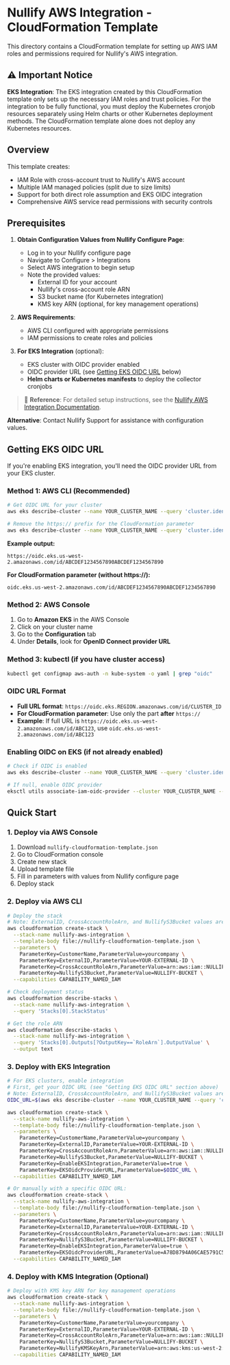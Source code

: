 # Nullify AWS Integration - CloudFormation Template

This directory contains a CloudFormation template for setting up AWS IAM roles and permissions required for Nullify's AWS integration.

## ⚠️ Important Notice

**EKS Integration**: The EKS integration created by this CloudFormation template only sets up the necessary IAM roles and trust policies. For the integration to be fully functional, you must deploy the Kubernetes cronjob resources separately using Helm charts or other Kubernetes deployment methods. The CloudFormation template alone does not deploy any Kubernetes resources.

## Overview

This template creates:
- IAM Role with cross-account trust to Nullify's AWS account
- Multiple IAM managed policies (split due to size limits)
- Support for both direct role assumption and EKS OIDC integration
- Comprehensive AWS service read permissions with security controls

## Prerequisites

1. **Obtain Configuration Values from Nullify Configure Page**:
   - Log in to your Nullify configure page
   - Navigate to Configure > Integrations
   - Select AWS integration to begin setup
   - Note the provided values:
     - External ID for your account
     - Nullify's cross-account role ARN
     - S3 bucket name (for Kubernetes integration)
     - KMS key ARN (optional, for key management operations)

2. **AWS Requirements**:
   - AWS CLI configured with appropriate permissions
   - IAM permissions to create roles and policies

3. **For EKS Integration** (optional):
   - EKS cluster with OIDC provider enabled
   - OIDC provider URL (see [Getting EKS OIDC URL](#getting-eks-oidc-url) below)
   - **Helm charts or Kubernetes manifests** to deploy the collector cronjobs

> 📖 **Reference**: For detailed setup instructions, see the [Nullify AWS Integration Documentation](https://docs.nullify.ai/integrations/aws/configuration).

**Alternative**: Contact Nullify Support for assistance with configuration values.

## Getting EKS OIDC URL

If you're enabling EKS integration, you'll need the OIDC provider URL from your EKS cluster.

### Method 1: AWS CLI (Recommended)
```bash
# Get OIDC URL for your cluster
aws eks describe-cluster --name YOUR_CLUSTER_NAME --query 'cluster.identity.oidc.issuer' --output text

# Remove the https:// prefix for the CloudFormation parameter
aws eks describe-cluster --name YOUR_CLUSTER_NAME --query 'cluster.identity.oidc.issuer' --output text | sed 's|https://||'
```

**Example output:**
```
https://oidc.eks.us-west-2.amazonaws.com/id/ABCDEF1234567890ABCDEF1234567890
```

**For CloudFormation parameter (without https://):**
```
oidc.eks.us-west-2.amazonaws.com/id/ABCDEF1234567890ABCDEF1234567890
```

### Method 2: AWS Console
1. Go to **Amazon EKS** in the AWS Console
2. Click on your cluster name
3. Go to the **Configuration** tab
4. Under **Details**, look for **OpenID Connect provider URL**

### Method 3: kubectl (if you have cluster access)
```bash
kubectl get configmap aws-auth -n kube-system -o yaml | grep "oidc"
```

### OIDC URL Format
- **Full URL format**: `https://oidc.eks.REGION.amazonaws.com/id/CLUSTER_ID`
- **For CloudFormation parameter**: Use only the part **after** `https://`
- **Example**: If full URL is `https://oidc.eks.us-west-2.amazonaws.com/id/ABC123`, use `oidc.eks.us-west-2.amazonaws.com/id/ABC123`

### Enabling OIDC on EKS (if not already enabled)
```bash
# Check if OIDC is enabled
aws eks describe-cluster --name YOUR_CLUSTER_NAME --query 'cluster.identity.oidc'

# If null, enable OIDC provider
eksctl utils associate-iam-oidc-provider --cluster YOUR_CLUSTER_NAME --approve
```

## Quick Start

### 1. Deploy via AWS Console

1. Download `nullify-cloudformation-template.json`
2. Go to CloudFormation console
3. Create new stack
4. Upload template file
5. Fill in parameters with values from Nullify configure page
6. Deploy stack

### 2. Deploy via AWS CLI

```bash
# Deploy the stack
# Note: ExternalID, CrossAccountRoleArn, and NullifyS3Bucket values are provided in the Nullify configure page
aws cloudformation create-stack \
  --stack-name nullify-aws-integration \
  --template-body file://nullify-cloudformation-template.json \
  --parameters \
    ParameterKey=CustomerName,ParameterValue=yourcompany \
    ParameterKey=ExternalID,ParameterValue=YOUR-EXTERNAL-ID \
    ParameterKey=CrossAccountRoleArn,ParameterValue=arn:aws:iam::NULLIFY-ACCOUNT:role/NULLIFY-ROLE \
    ParameterKey=NullifyS3Bucket,ParameterValue=NULLIFY-BUCKET \
  --capabilities CAPABILITY_NAMED_IAM

# Check deployment status
aws cloudformation describe-stacks \
  --stack-name nullify-aws-integration \
  --query 'Stacks[0].StackStatus'

# Get the role ARN
aws cloudformation describe-stacks \
  --stack-name nullify-aws-integration \
  --query 'Stacks[0].Outputs[?OutputKey==`RoleArn`].OutputValue' \
  --output text
```

### 3. Deploy with EKS Integration

```bash
# For EKS clusters, enable integration
# First, get your OIDC URL (see "Getting EKS OIDC URL" section above)
# Note: ExternalID, CrossAccountRoleArn, and NullifyS3Bucket values are provided in the Nullify configure page
OIDC_URL=$(aws eks describe-cluster --name YOUR_CLUSTER_NAME --query 'cluster.identity.oidc.issuer' --output text | sed 's|https://||')

aws cloudformation create-stack \
  --stack-name nullify-aws-integration \
  --template-body file://nullify-cloudformation-template.json \
  --parameters \
    ParameterKey=CustomerName,ParameterValue=yourcompany \
    ParameterKey=ExternalID,ParameterValue=YOUR-EXTERNAL-ID \
    ParameterKey=CrossAccountRoleArn,ParameterValue=arn:aws:iam::NULLIFY-ACCOUNT:role/NULLIFY-ROLE \
    ParameterKey=NullifyS3Bucket,ParameterValue=NULLIFY-BUCKET \
    ParameterKey=EnableEKSIntegration,ParameterValue=true \
    ParameterKey=EKSOidcProviderURL,ParameterValue=$OIDC_URL \
  --capabilities CAPABILITY_NAMED_IAM

# Or manually with a specific OIDC URL:
aws cloudformation create-stack \
  --stack-name nullify-aws-integration \
  --template-body file://nullify-cloudformation-template.json \
  --parameters \
    ParameterKey=CustomerName,ParameterValue=yourcompany \
    ParameterKey=ExternalID,ParameterValue=YOUR-EXTERNAL-ID \
    ParameterKey=CrossAccountRoleArn,ParameterValue=arn:aws:iam::NULLIFY-ACCOUNT:role/NULLIFY-ROLE \
    ParameterKey=NullifyS3Bucket,ParameterValue=NULLIFY-BUCKET \
    ParameterKey=EnableEKSIntegration,ParameterValue=true \
    ParameterKey=EKSOidcProviderURL,ParameterValue=A78D8794A06CAE5791C5812CDB164C7D.gr7.ap-southeast-2.eks.amazonaws.com \
  --capabilities CAPABILITY_NAMED_IAM
```

### 4. Deploy with KMS Integration (Optional)

```bash
# Deploy with KMS key ARN for key management operations
aws cloudformation create-stack \
  --stack-name nullify-aws-integration \
  --template-body file://nullify-cloudformation-template.json \
  --parameters \
    ParameterKey=CustomerName,ParameterValue=yourcompany \
    ParameterKey=ExternalID,ParameterValue=YOUR-EXTERNAL-ID \
    ParameterKey=CrossAccountRoleArn,ParameterValue=arn:aws:iam::NULLIFY-ACCOUNT:role/NULLIFY-ROLE \
    ParameterKey=NullifyS3Bucket,ParameterValue=NULLIFY-BUCKET \
    ParameterKey=NullifyKMSKeyArn,ParameterValue=arn:aws:kms:us-west-2:123456789012:key/12345678-1234-1234-1234-123456789012 \
  --capabilities CAPABILITY_NAMED_IAM
```